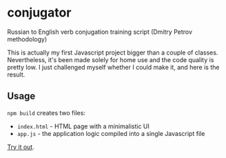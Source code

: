# conjugator
Russian to English verb conjugation training script (Dmitry Petrov methodology)

This is actually my first Javascript project bigger than a couple of classes. Nevertheless, it's been made solely for home use and the code quality is pretty low. I just challenged myself whether I could make it, and here is the result.

## Usage
`npm build` creates two files:

* `index.html` - HTML page with a minimalistic UI
* `app.js` - the application logic compiled into a single Javascript file

[Try it out](http://ostankin.github.io/conjugator/out/index.html).
